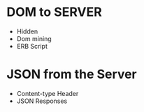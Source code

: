 # DOM to SERVER

* Hidden
* Dom mining
* ERB Script

# JSON from the Server

* Content-type Header
* JSON Responses